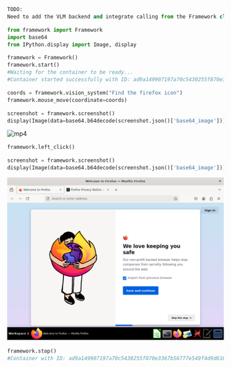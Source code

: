 ```python
TODO:
Need to add the VLM backend and integrate calling from the Framework class.
```

```python
from framework import Framework
import base64
from IPython.display import Image, display
```


```python
framework = Framework()
framework.start()
#Waiting for the container to be ready...
#Container started successfully with ID: ad9a149907197a70c5430255f870e3367b56777e549f4d9d6187eb17f0e94c3a
```
```python
coords = framework.vision_system("Find the firefox icon")
framework.mouse_move(coordinate=coords)
```
```python
screenshot = framework.screenshot()
display(Image(data=base64.b64decode(screenshot.json()['base64_image'])))
```


    
![mp4](examples/test_3_0.png)
    



```python
framework.left_click()
```
```python
screenshot = framework.screenshot()
display(Image(data=base64.b64decode(screenshot.json()['base64_image'])))
```


    
![png](test_files/test_5_0.png)
    



```python
framework.stop()
#Container with ID: ad9a149907197a70c5430255f870e3367b56777e549f4d9d6187eb17f0e94c3a has been stopped
```
